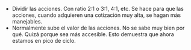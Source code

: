 - Dividir las acciones. Con ratio 2:1 o 3:1, 4:1, etc. Se hace para que las acciones, cuando adquieren una cotización muy alta, se hagan más manejables.
- Normalmente sube el valor de las acciones. No se sabe muy bien por qué. Quizá porque sea más accesible. Esto demuestra que ahora estamos en pico de ciclo.